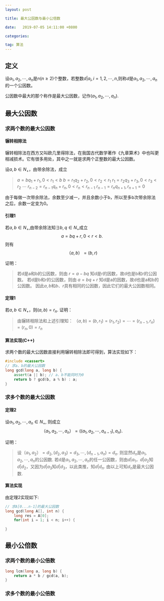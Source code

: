 ```yaml
---
layout: post

title: 最大公因数与最小公倍数

date:   2019-07-05 14:11:00 +0800

categories: 

tag: 算法
---
```


## 定义
设$a_1, a_2, \cdots, a_n$是$n(n\geq2)$个整数，若整数$d | a_i, i = 1, 2, \cdots, n,$则称$d$是$a_1, a_2, \cdots, a_n$的一个公因数。

公因数中最大的那个称作是最大公因数，记作$(a_1, a_2, \cdots, a_n)$.

## 最大公因数
### 求两个数的最大公因数
#### 辗转相除法
辗转相除法在西方又叫欧几里得除法，在我国古代数学著作《九章算术》中也叫更相减损术。它有很多用处，其中之一就是求两个正整数的最大公因数。

设$a,b \in N_{+}$，由带余除法，成立
> $a = b q_1 + r_1, 0 < r_1 < b$
> $b = r_1 q_2 + r_2, 0 < r_2 < r_1$
> $r_1 = r_2 q_3 + r_3, 0 < r_3 <r_2$
> $\cdots$
> $r_{n-2} = r_{n-1} q_n + r_n, 0 < r_n < r_{n-1}$
> $r_{n-1} = r_n q_{n+1}, r_{n+1} = 0$

由于每做一次带余除法，余数至少减一，并且余数小于b，所以至多b次带余除法之后，余数一定变为0。

<!-- more -->

#### 引理1
若$a,b \in N_{+}$,由带余除法知$\exists b,q \in N_{+}$成立$$a = b q + r, 0 < r < b.$$
则有$$（a, b）= (b, r)$$

证明：

> 若d是a和b的公因数，则由 $r = a - bq$ 知d是r的因数，故d也是b和r的公因数。
> 若d是b和r的公因数，则由 $a = bq + r$ 知d是a的因数，故d也是a和b的公因数。
> 因此$a,b$和$b、r$具有相同的公因数，因此它们的最大公因数相同。

#### 定理1
若$a,b \in N_{+}$，则$(a,b) = r_n$.
证明：
> 由辗转相除法和上述引理知：
> $（a, b) = (b,r_1) = (r_1, r_2) = \cdots = (r_{n-1}, r_n) = (r_n, 0) = r_n$

#### 算法实现(C++)
求两个数的最大公因数直接利用辗转相除法即可得到，算法实现如下：

```c++
#include <cassert>
// 求a、b的最大公因数
long gcd(long a, long b) {
	assert(a || b); // a、b不能同时为0
	return b ? gcd(b, a % b) : a;
}
```
### 求多个数的最大公因数
#### 定理2
设$a_1, a_2, \cdots, a_n \in N_{+}$, 则成立
$$（a_1, a_2, \cdots, a_n）= ((a_1, a_2, \cdots,a_{n-1}), a_n).$$

证明：
> 设$（a_1, a_2） = d_2, (d_2, a_3) = d_3,\cdots, (d_{n-1}, a_n) = d_n$.
> 则显然$d_n$是$a_1, a_2, \cdots, a_n$的公因数.
> 若d是$a_1, a_2, \cdots, a_n$的任一公因数，则由$d|a_1，d|a_2$知$d|d_2$，又因为$d|a_3$知$d|d_3$，以此类推，知$d|d_n$.
> 由以上可知$d_n$是最大公因数.

#### 算法实现
由定理2实现如下:

```c++
// 求A[0...n-1]的最大公因数
long gcd(long A[], int n) {
	long res = A[0];
	for(int i = 1; i < n; i++) {
	
}
```

## 最小公倍数
### 求两个数的最小公倍数
```c++
long lcm(long a, long b) {
	return a * b / gcd(a, b); 
}
```
### 求多个数的最小公倍数

